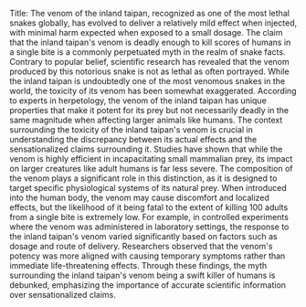 Title: The venom of the inland taipan, recognized as one of the most lethal snakes globally, has evolved to deliver a relatively mild effect when injected, with minimal harm expected when exposed to a small dosage.
The claim that the inland taipan's venom is deadly enough to kill scores of humans in a single bite is a commonly perpetuated myth in the realm of snake facts. Contrary to popular belief, scientific research has revealed that the venom produced by this notorious snake is not as lethal as often portrayed. While the inland taipan is undoubtedly one of the most venomous snakes in the world, the toxicity of its venom has been somewhat exaggerated. According to experts in herpetology, the venom of the inland taipan has unique properties that make it potent for its prey but not necessarily deadly in the same magnitude when affecting larger animals like humans.
The context surrounding the toxicity of the inland taipan's venom is crucial in understanding the discrepancy between its actual effects and the sensationalized claims surrounding it. Studies have shown that while the venom is highly efficient in incapacitating small mammalian prey, its impact on larger creatures like adult humans is far less severe. The composition of the venom plays a significant role in this distinction, as it is designed to target specific physiological systems of its natural prey. When introduced into the human body, the venom may cause discomfort and localized effects, but the likelihood of it being fatal to the extent of killing 100 adults from a single bite is extremely low.
For example, in controlled experiments where the venom was administered in laboratory settings, the response to the inland taipan's venom varied significantly based on factors such as dosage and route of delivery. Researchers observed that the venom's potency was more aligned with causing temporary symptoms rather than immediate life-threatening effects. Through these findings, the myth surrounding the inland taipan's venom being a swift killer of humans is debunked, emphasizing the importance of accurate scientific information over sensationalized claims.